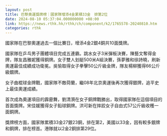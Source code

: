 ```yaml
---
layout: post
title: 巴黎奧運獎牌榜｜國家隊增添4金累積33金　排第2位
date: 2024-08-10 05:37:04.000000000 +08:00
link: https://news.rthk.hk/rthk/ch/component/k2/1765578-20240810.htm
categories: rthk
---
```


國家隊在巴黎奧運過去一個比賽日，增添4金2銀4銅共10面獎牌。

國家隊在乒乓男子團體項目完成五連霸。跳水女子3米彈板決賽，陳藝文奪得金牌，隊友昌雅妮獲得銅牌。女子雙人划艇500米A組決賽，孫夢雅和徐詩曉，刷新奧運最佳成績成功衛冕。吳愉取得女子拳擊50公斤級金牌，隊友楊柳獲得66公斤級銀牌。

女子曲棍球金牌戰，國家隊不敵荷蘭，繼08年北京奧運後再次獲得銀牌，追平史上最佳奧運成績。

首次成為奧運項目的霹靂舞，劉清漪在女子銅牌戰勝出，取得國家隊在這個項目的首面獎牌。宋佳媛獲得女子鉛球銅牌。洪可新在摔跤女子自由式57公斤級收穫一面銅牌。

獎牌榜方面，國家隊累積33金27銀23銅，排在第2，美國以33金，因有較多銀牌和銅牌，排在榜首。港隊就以2金2銅排第29位。
